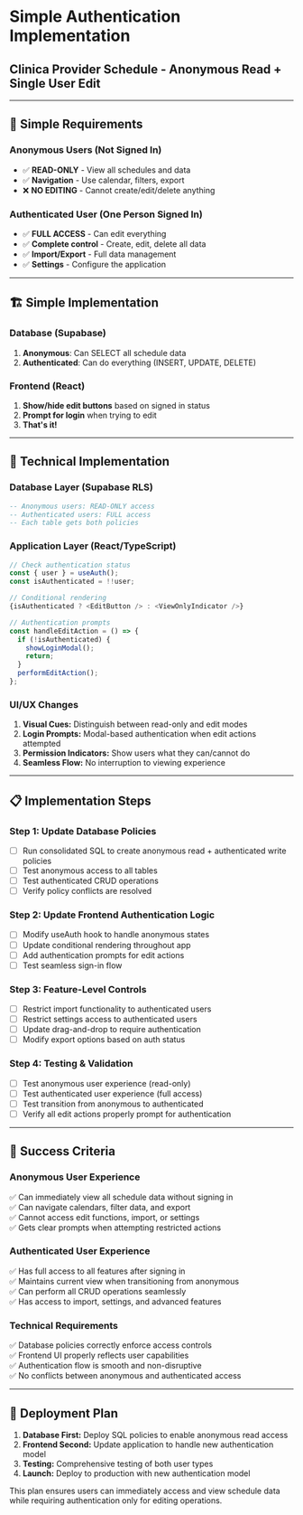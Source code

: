 # Simple Authentication Implementation 
## Clinica Provider Schedule - Anonymous Read + Single User Edit

---

## 🎯 **Simple Requirements**

### Anonymous Users (Not Signed In)
- ✅ **READ-ONLY** - View all schedules and data
- ✅ **Navigation** - Use calendar, filters, export
- ❌ **NO EDITING** - Cannot create/edit/delete anything

### Authenticated User (One Person Signed In) 
- ✅ **FULL ACCESS** - Can edit everything
- ✅ **Complete control** - Create, edit, delete all data
- ✅ **Import/Export** - Full data management
- ✅ **Settings** - Configure the application

---

## 🏗️ **Simple Implementation**

### **Database (Supabase)**
1. **Anonymous**: Can SELECT all schedule data
2. **Authenticated**: Can do everything (INSERT, UPDATE, DELETE)

### **Frontend (React)**
1. **Show/hide edit buttons** based on signed in status
2. **Prompt for login** when trying to edit
3. **That's it!**

---

## 🔧 **Technical Implementation**

### **Database Layer (Supabase RLS)**
```sql
-- Anonymous users: READ-ONLY access
-- Authenticated users: FULL access
-- Each table gets both policies
```

### **Application Layer (React/TypeScript)**
```typescript
// Check authentication status
const { user } = useAuth();
const isAuthenticated = !!user;

// Conditional rendering
{isAuthenticated ? <EditButton /> : <ViewOnlyIndicator />}

// Authentication prompts
const handleEditAction = () => {
  if (!isAuthenticated) {
    showLoginModal();
    return;
  }
  performEditAction();
};
```

### **UI/UX Changes**
1. **Visual Cues:** Distinguish between read-only and edit modes
2. **Login Prompts:** Modal-based authentication when edit actions attempted
3. **Permission Indicators:** Show users what they can/cannot do
4. **Seamless Flow:** No interruption to viewing experience

---

## 📋 **Implementation Steps**

### **Step 1: Update Database Policies**
- [ ] Run consolidated SQL to create anonymous read + authenticated write policies
- [ ] Test anonymous access to all tables
- [ ] Test authenticated CRUD operations
- [ ] Verify policy conflicts are resolved

### **Step 2: Update Frontend Authentication Logic**  
- [ ] Modify useAuth hook to handle anonymous states
- [ ] Update conditional rendering throughout app
- [ ] Add authentication prompts for edit actions
- [ ] Test seamless sign-in flow

### **Step 3: Feature-Level Controls**
- [ ] Restrict import functionality to authenticated users
- [ ] Restrict settings access to authenticated users
- [ ] Update drag-and-drop to require authentication
- [ ] Modify export options based on auth status

### **Step 4: Testing & Validation**
- [ ] Test anonymous user experience (read-only)
- [ ] Test authenticated user experience (full access)
- [ ] Test transition from anonymous to authenticated
- [ ] Verify all edit actions properly prompt for authentication

---

## 🎯 **Success Criteria**

### **Anonymous User Experience**
✅ Can immediately view all schedule data without signing in  
✅ Can navigate calendars, filter data, and export  
✅ Cannot access edit functions, import, or settings  
✅ Gets clear prompts when attempting restricted actions  

### **Authenticated User Experience**
✅ Has full access to all features after signing in  
✅ Maintains current view when transitioning from anonymous  
✅ Can perform all CRUD operations seamlessly  
✅ Has access to import, settings, and advanced features  

### **Technical Requirements**
✅ Database policies correctly enforce access controls  
✅ Frontend UI properly reflects user capabilities  
✅ Authentication flow is smooth and non-disruptive  
✅ No conflicts between anonymous and authenticated access  

---

## 🚀 **Deployment Plan**

1. **Database First:** Deploy SQL policies to enable anonymous read access
2. **Frontend Second:** Update application to handle new authentication model  
3. **Testing:** Comprehensive testing of both user types
4. **Launch:** Deploy to production with new authentication model

This plan ensures users can immediately access and view schedule data while requiring authentication only for editing operations. 